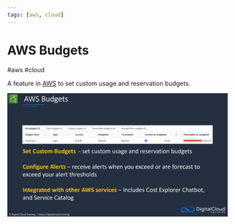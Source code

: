 ```yaml
---
tags: [aws, cloud]
---
```

# AWS Budgets
#aws #cloud 


A feature in [AWS](Cloud%20Computing/AWS/AWS.md) to set custom usage and reservation budgets.

![](Attachments/Pasted%20image%2020230304155529.png)
